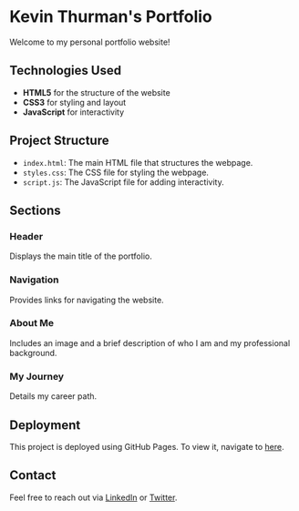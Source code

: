 # Kevin Thurman's Portfolio

Welcome to my personal portfolio website!

## Technologies Used

- **HTML5** for the structure of the website
- **CSS3** for styling and layout
- **JavaScript** for interactivity

## Project Structure

- `index.html`: The main HTML file that structures the webpage.
- `styles.css`: The CSS file for styling the webpage.
- `script.js`: The JavaScript file for adding interactivity.

## Sections

### Header

Displays the main title of the portfolio.

### Navigation

Provides links for navigating the website.

### About Me

Includes an image and a brief description of who I am and my professional background.

### My Journey

Details my career path.


## Deployment

This project is deployed using GitHub Pages. To view it, navigate to [here](https://kevinthurman.github.io/#).

## Contact

Feel free to reach out via [LinkedIn](https://www.linkedin.com/in/kevin-thurman-a687085b/) or [Twitter](https://twitter.com/kevinsthurman).

